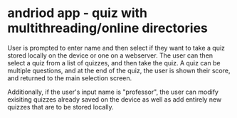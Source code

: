 # andriod app - quiz with multithreading/online directories

User is prompted to enter name and then select if they want to take a quiz stored locally on the device or one on a webserver. The user can then select a quiz from a list of quizzes, and then take the quiz. A quiz can be multiple questions, and at the end of the quiz, the user is shown their score, and returned to the main selection screen.

Additionally, if the user's input name is "professor", the user can modify exisiting quizzes already saved on the device as well as add entirely new quizzes that are to be stored locally.
